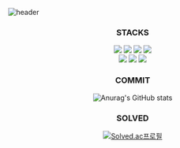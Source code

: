 ![header](https://capsule-render.vercel.app/api?type=waving&color=678FDA&height=300&section=header&text=hyunheelee&fontSize=90&animation=fadeIn&fontColor=FFFFFF)

<div align='center'>
<h3>STACKS</h3>
<img src="https://img.shields.io/badge/Python-3776AB?style=for-the-badge&logo=Python&logoColor=white">
<img src="https://img.shields.io/badge/C-A8B9CC?style=for-the-badge&logo=C&logoColor=black">
<img src="https://img.shields.io/badge/CSharp-239120?style=for-the-badge&logo=Csharp&logoColor=white">
<img src="https://img.shields.io/badge/Linux-FCC624?style=for-the-badge&logo=Linux&logoColor=black">
<br/>
<img src="https://img.shields.io/badge/Unity-FFFFFF?style=for-the-badge&logo=Unity&logoColor=black">
<img src="https://img.shields.io/badge/React-61DAFB?style=for-the-badge&logo=React&logoColor=black">
<img src="https://img.shields.io/badge/Android Studio-3DDC84?style=for-the-badge&logo=Androidstudio&logoColor=white">
<h3>COMMIT</h3>

![Anurag's GitHub stats](https://github-readme-stats.vercel.app/api?username=dimplehh&show_icons=true&theme=tokyonight)

<h3>SOLVED</h3>

[![Solved.ac프로필](http://mazassumnida.wtf/api/v2/generate_badge?boj=dimplehh)](https://solved.ac/dimplehh)
</div>
